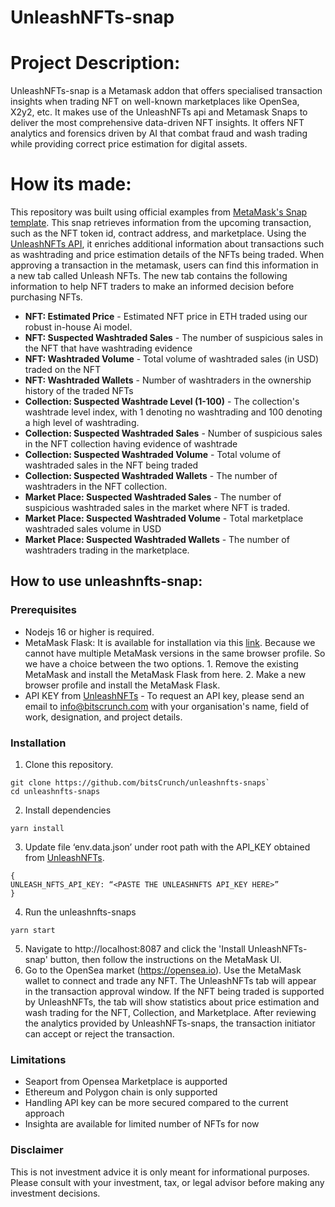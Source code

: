 # UnleashNFTs-snap

# Project Description:


UnleashNFTs-snap is a Metamask addon that offers specialised transaction insights when trading NFT on well-known marketplaces like OpenSea, X2y2, etc. It makes use of the UnleashNFTs api and Metamask Snaps to deliver the most comprehensive data-driven NFT insights. It offers NFT analytics and forensics driven by AI that combat fraud and wash trading while providing correct price estimation for digital assets. 

# How its made:

This repository was built using official examples from [MetaMask's Snap template](https://github.com/MetaMask/snaps-monorepo/tree/main/packages/examples/examples/insights). This snap retrieves information from the upcoming transaction, such as the NFT token id, contract address, and marketplace. Using the [UnleashNFTs API](https://docs.unleashnfts.com), it enriches additional information about transactions such as washtrading and price estimation details of the NFTs being traded. When approving a transaction in the metamask, users can find this information in a new tab called Unleash NFTs. The new tab contains the following information to help NFT traders to make an informed decision before purchasing NFTs.

- **NFT: Estimated Price** - Estimated NFT price in ETH traded using our robust in-house Ai model. 
- **NFT: Suspected Washtraded Sales** - The number of suspicious sales in the NFT that have washtrading evidence
- **NFT: Washtraded Volume** - Total volume of washtraded sales (in USD) traded on the NFT
- **NFT: Washtraded Wallets** - Number of washtraders in the ownership history of the traded NFTs
- **Collection: Suspected Washtrade Level (1-100)** - The collection's washtrade level index, with 1 denoting no washtrading and 100 denoting a high level of washtrading.
- **Collection: Suspected Washtraded Sales** - Number of suspicious sales in the NFT collection having evidence of washtrade
- **Collection: Suspected Washtraded Volume** - Total volume of washtraded sales in the NFT being traded
- **Collection: Suspected Washtraded Wallets** - The number of washtraders in the NFT collection.
- **Market Place: Suspected Washtraded Sales** - The number of suspicious washtraded sales in the market where NFT is traded.
- **Market Place: Suspected Washtraded Volume** - Total marketplace washtraded sales volume in USD
- **Market Place: Suspected Washtraded Wallets** - The number of washtraders trading in the marketplace.

## How to use unleashnfts-snap:
### Prerequisites
- Nodejs 16 or higher is required. 
- MetaMask Flask: It is available for installation via this [link](https://chrome.google.com/webstore/detail/metamask-flask-developmen/ljfoeinjpaedjfecbmggjgodbgkmjkjk). Because we cannot have multiple MetaMask versions in the same browser profile. So we have a choice between the two options. 1. Remove the existing MetaMask and install the MetaMask Flask from here. 2. Make a new browser profile and install the MetaMask Flask.
- API KEY from [UnleashNFTs](UnleashNFTs.com) - To request an API key, please send an email to info@bitscrunch.com with your organisation's name, field of work, designation, and project details.

### Installation
1. Clone this repository. 
```
git clone https://github.com/bitsCrunch/unleashnfts-snaps`
cd unleashnfts-snaps
```
2. Install dependencies
```
yarn install
```
3. Update file ‘env.data.json’ under root path with the API_KEY obtained from [UnleashNFTs](UnleashNFTs.com). 
```
{
UNLEASH_NFTS_API_KEY: “<PASTE THE UNLEASHNFTS API_KEY HERE>”
}
```
4. Run the unleashnfts-snaps
```
yarn start
```
5. Navigate to http://localhost:8087 and click the 'Install UnleashNFTs-snap' button, then follow the instructions on the MetaMask UI.
6. Go to the OpenSea market (https://opensea.io). Use the MetaMask wallet to connect and trade any NFT. The UnleashNFTs tab will appear in the transaction approval window. If the NFT being traded is supported by UnleashNFTs, the tab will show statistics about price estimation and wash trading for the NFT, Collection, and Marketplace. After reviewing the analytics provided by UnleashNFTs-snaps, the transaction initiator can accept or reject the transaction.

### Limitations
- Seaport from Opensea Marketplace is aupported
- Ethereum and Polygon chain is only supported
- Handling API key can be more secured compared to the current approach
- Insighta are available for limited number of NFTs for now

### Disclaimer 
This is not investment advice it is only meant for informational purposes. Please consult with your investment, tax, or legal advisor before making any investment decisions.